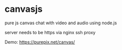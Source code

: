 # canvasjs
pure js canvas chat with video and audio using node.js

server needs to be https via nginx ssh proxy

Demo: https://purepix.net/canvas/
